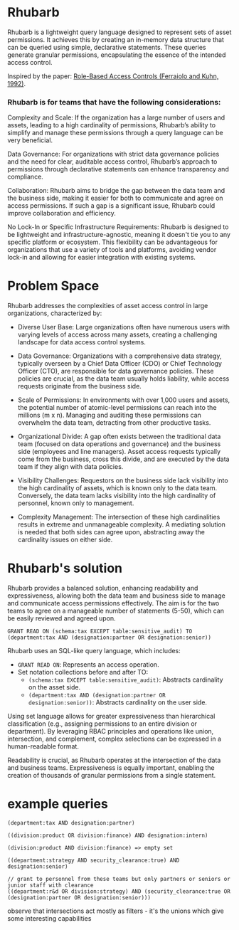 # Rhubarb

Rhubarb is a lightweight query language designed to represent sets of asset permissions. It achieves this by creating an in-memory data structure that can be queried using simple, declarative statements. These queries generate granular permissions, encapsulating the essence of the intended access control.

Inspired by the paper: [Role-Based Access Controls (Ferraiolo and Kuhn, 1992)](https://arxiv.org/ftp/arxiv/papers/0903/0903.2171.pdf).

### Rhubarb is for teams that have the following considerations:

Complexity and Scale: If the organization has a large number of users and assets, leading to a high cardinality of permissions, Rhubarb’s ability to simplify and manage these permissions through a query language can be very beneficial.

Data Governance: For organizations with strict data governance policies and the need for clear, auditable access control, Rhubarb’s approach to permissions through declarative statements can enhance transparency and compliance.

Collaboration: Rhubarb aims to bridge the gap between the data team and the business side, making it easier for both to communicate and agree on access permissions. If such a gap is a significant issue, Rhubarb could improve collaboration and efficiency.

No Lock-In or Specific Infrastructure Requirements: Rhubarb is designed to be lightweight and infrastructure-agnostic, meaning it doesn't tie you to any specific platform or ecosystem. This flexibility can be advantageous for organizations that use a variety of tools and platforms, avoiding vendor lock-in and allowing for easier integration with existing systems.

# Problem Space

Rhubarb addresses the complexities of asset access control in large organizations, characterized by:

- Diverse User Base: Large organizations often have numerous users with varying levels of access across many assets, creating a challenging landscape for data access control systems.

- Data Governance: Organizations with a comprehensive data strategy, typically overseen by a Chief Data Officer (CDO) or Chief Technology Officer (CTO), are responsible for data governance policies. These policies are crucial, as the data team usually holds liability, while access requests originate from the business side.

- Scale of Permissions: In environments with over 1,000 users and assets, the potential number of atomic-level permissions can reach into the millions (m x n). Managing and auditing these permissions can overwhelm the data team, detracting from other productive tasks.

- Organizational Divide: A gap often exists between the traditional data team (focused on data operations and governance) and the business side (employees and line managers). Asset access requests typically come from the business, cross this divide, and are executed by the data team if they align with data policies.

- Visibility Challenges: Requestors on the business side lack visibility into the high cardinality of assets, which is known only to the data team. Conversely, the data team lacks visibility into the high cardinality of personnel, known only to management.

- Complexity Management: The intersection of these high cardinalities results in extreme and unmanageable complexity. A mediating solution is needed that both sides can agree upon, abstracting away the cardinality issues on either side.

# Rhubarb's solution

Rhubarb provides a balanced solution, enhancing readability and expressiveness, allowing both the data team and business side to manage and communicate access permissions effectively. The aim is for the two teams to agree on a manageable number of statements (5-50), which can be easily reviewed and agreed upon.

```
GRANT READ ON (schema:tax EXCEPT table:sensitive_audit) TO (department:tax AND (designation:partner OR designation:senior))
```

Rhubarb uses an SQL-like query language, which includes:

- `GRANT READ ON`: Represents an access operation.
- Set notation collections before and after TO:
    - `(schema:tax EXCEPT table:sensitive_audit)`: Abstracts cardinality on the asset side.
    - `(department:tax AND (designation:partner OR designation:senior))`: Abstracts cardinality on the user side.


Using set language allows for greater expressiveness than hierarchical classification (e.g., assigning permissions to an entire division or department). By leveraging RBAC principles and operations like union, intersection, and complement, complex selections can be expressed in a human-readable format.

Readability is crucial, as Rhubarb operates at the intersection of the data and business teams. Expressiveness is equally important, enabling the creation of thousands of granular permissions from a single statement.

# example queries
```
(department:tax AND designation:partner)

((division:product OR division:finance) AND designation:intern)

(division:product AND division:finance) => empty set

((department:strategy AND security_clearance:true) AND designation:senior)

// grant to personnel from these teams but only partners or seniors or junior staff with clearance
((department:r&d OR division:strategy) AND (security_clearance:true OR (designation:partner OR designation:senior)))
```
observe that intersections act mostly as filters - it's the unions which give some interesting capabilities
